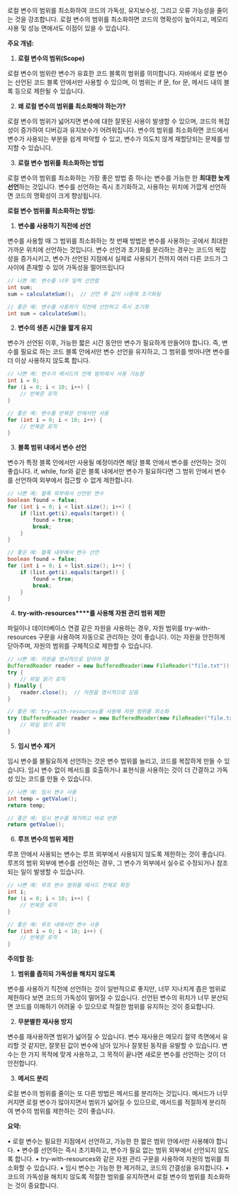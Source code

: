로컬 변수의 범위를 최소화하여 코드의 가독성, 유지보수성, 그리고 오류 가능성을 줄이는 것을 강조합니다. 로컬 변수의 범위를 최소화하면 코드의 명확성이 높아지고, 메모리 사용 및 성능 면에서도 이점이 있을 수 있습니다.

  

**주요 개념:**

1. **로컬 변수의 범위(Scope)**

로컬 변수의 범위란 변수가 유효한 코드 블록의 범위를 의미합니다. 자바에서 로컬 변수는 선언된 코드 블록 안에서만 사용할 수 있으며, 이 범위는 if 문, for 문, 메서드 내의 블록 등으로 제한될 수 있습니다.

2. **왜 로컬 변수의 범위를 최소화해야 하는가?**

로컬 변수의 범위가 넓어지면 변수에 대한 잘못된 사용이 발생할 수 있으며, 코드의 복잡성이 증가하여 디버깅과 유지보수가 어려워집니다. 변수의 범위를 최소화하면 코드에서 변수가 사용되는 부분을 쉽게 파악할 수 있고, 변수가 의도치 않게 재할당되는 문제를 방지할 수 있습니다.

3. **로컬 변수 범위를 최소화하는 방법**

로컬 변수의 범위를 최소화하는 가장 좋은 방법 중 하나는 변수를 가능한 한 **최대한 늦게 선언**하는 것입니다. 변수를 선언하는 즉시 초기화하고, 사용하는 위치에 가깝게 선언하면 코드의 명확성이 크게 향상됩니다.


**로컬 변수 범위를 최소화하는 방법:**

1. **변수를 사용하기 직전에 선언**

변수를 사용할 때 그 범위를 최소화하는 첫 번째 방법은 변수를 사용하는 곳에서 최대한 가까운 위치에 선언하는 것입니다. 변수 선언과 초기화를 분리하는 경우는 코드의 복잡성을 증가시키고, 변수가 선언된 지점에서 실제로 사용되기 전까지 여러 다른 코드가 그 사이에 존재할 수 있어 가독성을 떨어뜨립니다


```java
// 나쁜 예: 변수를 너무 일찍 선언함
int sum;
sum = calculateSum();  // 선언 후 값이 나중에 초기화됨

// 좋은 예: 변수를 사용하기 직전에 선언하고 즉시 초기화
int sum = calculateSum();
```

2. **변수의 생존 시간을 짧게 유지**

변수가 선언된 이후, 가능한 짧은 시간 동안만 변수가 필요하게 만들어야 합니다. 즉, 변수를 필요로 하는 코드 블록 안에서만 변수 선언을 유지하고, 그 범위를 벗어나면 변수를 더 이상 사용하지 않도록 합니다.

```java
// 나쁜 예: 변수가 메서드의 전체 범위에서 사용 가능함
int i = 0;
for (i = 0; i < 10; i++) {
    // 반복문 로직
}

// 좋은 예: 변수를 반복문 안에서만 사용
for (int i = 0; i < 10; i++) {
    // 반복문 로직
}
```

3. **블록 범위 내에서 변수 선언**

변수가 특정 블록 안에서만 사용될 예정이라면 해당 블록 안에서 변수를 선언하는 것이 좋습니다. if, while, for와 같은 블록 내에서만 변수가 필요하다면 그 범위 안에서 변수를 선언하여 외부에서 접근할 수 없게 제한합니다.

```java
// 나쁜 예: 블록 외부에서 선언된 변수
boolean found = false;
for (int i = 0; i < list.size(); i++) {
    if (list.get(i).equals(target)) {
        found = true;
        break;
    }
}

// 좋은 예: 블록 내부에서 변수 선언
boolean found = false;
for (int i = 0; i < list.size(); i++) {
    if (list.get(i).equals(target)) {
        found = true;
        break;
    }
}
```

4. **try-with-resources****를 사용해 자원 관리 범위 제한**

파일이나 데이터베이스 연결 같은 자원을 사용하는 경우, 자원 범위를 try-with-resources 구문을 사용하여 자동으로 관리하는 것이 좋습니다. 이는 자원을 안전하게 닫아주며, 자원의 범위를 구체적으로 제한할 수 있습니다.

```java
// 나쁜 예: 자원을 명시적으로 닫아야 함
BufferedReader reader = new BufferedReader(new FileReader("file.txt"));
try {
    // 파일 읽기 로직
} finally {
    reader.close();  // 자원을 명시적으로 닫음
}

// 좋은 예: try-with-resources를 사용해 자원 범위를 최소화
try (BufferedReader reader = new BufferedReader(new FileReader("file.txt"))) {
    // 파일 읽기 로직
}
```

5. **임시 변수 제거**

임시 변수를 불필요하게 선언하는 것은 변수 범위를 늘리고, 코드를 복잡하게 만들 수 있습니다. 임시 변수 없이 메서드를 호출하거나 표현식을 사용하는 것이 더 간결하고 가독성 있는 코드를 만들 수 있습니다.

```java
// 나쁜 예: 임시 변수 사용
int temp = getValue();
return temp;

// 좋은 예: 임시 변수를 제거하고 바로 반환
return getValue();
```

6. **루프 변수의 범위 제한**

루프 안에서 사용되는 변수는 루프 외부에서 사용되지 않도록 제한하는 것이 좋습니다. 루프의 범위 외부에 변수를 선언하는 경우, 그 변수가 외부에서 실수로 수정되거나 참조되는 일이 발생할 수 있습니다.

```java
// 나쁜 예: 루프 변수 범위를 메서드 전체로 확장
int i;
for (i = 0; i < 10; i++) {
    // 반복문 로직
}

// 좋은 예: 루프 내에서만 변수 사용
for (int i = 0; i < 10; i++) {
    // 반복문 로직
}
```

**주의할 점:**

1. **범위를 좁히되 가독성을 해치지 않도록**

변수를 사용하기 직전에 선언하는 것이 일반적으로 좋지만, 너무 지나치게 좁은 범위로 제한하다 보면 코드의 가독성이 떨어질 수 있습니다. 선언된 변수의 위치가 너무 분산되면 코드를 이해하기 어려울 수 있으므로 적절한 범위를 유지하는 것이 중요합니다.

2. **무분별한 재사용 방지**

변수를 재사용하면 범위가 넓어질 수 있습니다. 변수 재사용은 메모리 절약 측면에서 유리할 것 같지만, 잘못된 값이 변수에 남아 있거나 잘못된 동작을 유발할 수 있습니다. 변수는 한 가지 목적에 맞게 사용하고, 그 목적이 끝나면 새로운 변수를 선언하는 것이 더 안전합니다.

3. **메서드 분리**

로컬 변수의 범위를 줄이는 또 다른 방법은 메서드를 분리하는 것입니다. 메서드가 너무 커지면 로컬 변수가 많아지면서 범위가 넓어질 수 있으므로, 메서드를 적절하게 분리하여 변수의 범위를 제한하는 것이 좋습니다.


**요약:**

• 로컬 변수는 필요한 지점에서 선언하고, 가능한 한 짧은 범위 안에서만 사용해야 합니다.
• 변수를 선언하는 즉시 초기화하고, 변수가 필요 없는 범위 외부에서 선언되지 않도록 합니다.
• try-with-resources와 같은 자원 관리 구문을 사용하여 자원의 범위를 최소화할 수 있습니다.
• 임시 변수는 가능한 한 제거하고, 코드의 간결성을 유지합니다.
• 코드의 가독성을 해치지 않도록 적절한 범위를 유지하면서 로컬 변수의 범위를 최소화하는 것이 중요합니다.